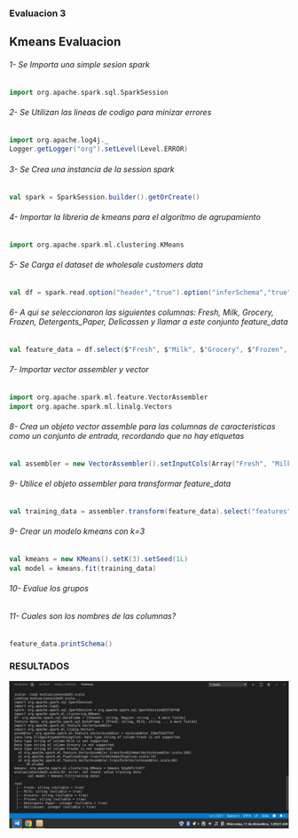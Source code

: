 ### Evaluacion 3
## Kmeans Evaluacion
###### 1- Se Importa una simple sesion spark
```scala
import org.apache.spark.sql.SparkSession
```
###### 2- Se Utilizan las lineas de codigo para minizar errores
```scala
import org.apache.log4j._
Logger.getLogger("org").setLevel(Level.ERROR)
```
###### 3- Se Crea una instancia de la session spark
```scala
val spark = SparkSession.builder().getOrCreate()
```
###### 4- Importar la libreria de kmeans para el algoritmo de agrupamiento
```scala
import org.apache.spark.ml.clustering.KMeans
```
###### 5- Se Carga el dataset de wholesale customers data
```scala
val df = spark.read.option("header","true").option("inferSchema","true").format("csv").load("Wholesalecustomersdata.csv")
```
###### 6- A qui se seleccionaron las siguientes columnas: Fresh, Milk, Grocery, Frozen, Detergents_Paper, Delicassen y llamar a este conjunto feature_data
```scala
val feature_data = df.select($"Fresh", $"Milk", $"Grocery", $"Frozen", $"Detergents_Paper", $"Delicassen")
```
###### 7- Importar vector assembler y vector
```scala
import org.apache.spark.ml.feature.VectorAssembler
import org.apache.spark.ml.linalg.Vectors
```
###### 8- Crea un objeto vector assemble para las columnas de caracteristicas como un conjunto de entrada, recordando que no hay etiquetas
```scala
val assembler = new VectorAssembler().setInputCols(Array("Fresh", "Milk", "Grocery", "Frozen", "Detergents_Paper", "Delicassen")).setOutputCol("features")
```
###### 9- Utilice el objeto assembler para transformar feature_data
```scala
val training_data = assembler.transform(feature_data).select("features")
```
###### 9- Crear un modelo kmeans con k=3
```scala
val kmeans = new KMeans().setK(3).setSeed(1L)
val model = kmeans.fit(training_data)
```
###### 10- Evalue los grupos
###### 11- Cuales son los nombres de las columnas?
```scala
feature_data.printSchema()
```
### RESULTADOS
![resultados](https://github.com/ivanatorresf/Big-Data/blob/unidad_3/imagen.md/Captura%20de%20pantalla%20de%202019-12-11%2001-29-51.png)
